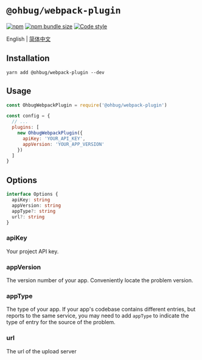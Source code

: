 # `@ohbug/webpack-plugin`

[![npm](https://img.shields.io/npm/v/@ohbug/webpack-plugin.svg?style=flat-square)](https://www.npmjs.com/package/@ohbug/webpack-plugin)
[![npm bundle size](https://img.shields.io/bundlephobia/min/@ohbug/webpack-plugin?style=flat-square)](https://bundlephobia.com/result?p=@ohbug/webpack-plugin)
[![Code style](https://img.shields.io/badge/code_style-prettier-ff69b4.svg?style=flat-square)](https://github.com/prettier/prettier)

English | [简体中文](./README-zh_CN.md)

## Installation

```
yarn add @ohbug/webpack-plugin --dev
```

## Usage

```javascript
const OhbugWebpackPlugin = require('@ohbug/webpack-plugin')

const config = {
  // ...
  plugins: [
    new OhbugWebpackPlugin({
      apiKey: 'YOUR_API_KEY',
      appVersion: 'YOUR_APP_VERSION'
    })
  ]
}
```

## Options

```typescript
interface Options {
  apiKey: string
  appVersion: string
  appType?: string
  url?: string
}
```

### apiKey

Your project API key.

### appVersion

The version number of your app. Conveniently locate the problem version.

### appType

The type of your app. If your app's codebase contains different entries, but reports to the same service, you may need to add `appType` to indicate the type of entry for the source of the problem.

### url

The url of the upload server
